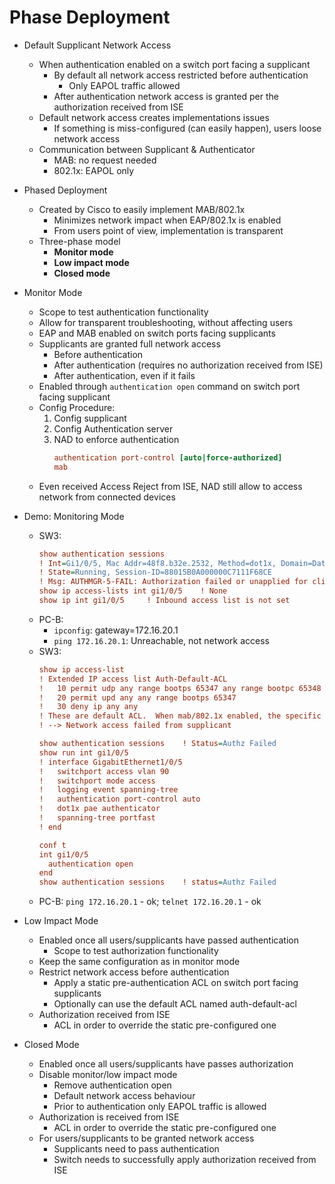# Phase Deployment

+ Default Supplicant Network Access
    + When authentication enabled on a switch port facing a supplicant
        + By default all network access restricted before authentication
            + Only EAPOL traffic allowed
        + After authentication network access is granted per the authorization received from ISE
    + Default network access creates implementations issues
        + If something is miss-configured (can easily happen), users loose network access
    + Communication between Supplicant & Authenticator
        + MAB: no request needed
        + 802.1x: EAPOL only

+ Phased Deployment
    + Created by Cisco to easily implement MAB/802.1x
        + Minimizes network impact when EAP/802.1x is enabled
        + From users point of view, implementation is transparent
    + Three-phase model
        + __Monitor mode__
        + __Low impact mode__
        + __Closed mode__

+ Monitor Mode
    + Scope to test authentication functionality
    + Allow for transparent troubleshooting, without affecting users
    + EAP and MAB enabled on switch ports facing supplicants
    + Supplicants are granted full network access
        + Before authentication
        + After authentication (requires no authorization received from ISE)
        + After authentication, even if it fails
    + Enabled through `authentication open` command on switch port facing supplicant
    + Config Procedure:
        1. Config supplicant
        2. Config Authentication server
        3. NAD to enforce authentication 
            ```cfg
            authentication port-control [auto|force-authorized]
            mab
            ```
    + Even received Access Reject from ISE, NAD still allow to access network from connected devices

+ Demo: Monitoring Mode
    + SW3:
        ```cfg
        show authentication sessions
        ! Int=Gi1/0/5, Mac Addr=48f8.b32e.2532, Method=dot1x, Domain=Data,
        ! State=Running, Session-ID=88015B0A000000C7111F68CE
        ! Msg: AUTHMGR-5-FAIL: Authorization failed or unapplied for client
        show ip access-lists int gi1/0/5    ! None
        show ip int gi1/0/5     ! Inbound access list is not set
        ```
    + PC-B: 
        + `ipconfig`: gateway=172.16.20.1
        + `ping 172.16.20.1`: Unreachable, not network access
    + SW3: 
        ```cfg
        show ip access-list
        ! Extended IP access list Auth-Default-ACL
        !   10 permit udp any range bootps 65347 any range bootpc 65348
        !   20 permit upd any any range bootps 65347
        !   30 deny ip any any
        ! These are default ACL.  When mab/802.1x enabled, the specific ACL applied on the ports
        ! --> Network access failed from supplicant
        
        show authentication sessions    ! Status=Authz Failed
        show run int gi1/0/5
        ! interface GigabitEthernet1/0/5
        !   switchport access vlan 90
        !   switchport mode access
        !   logging event spanning-tree
        !   authentication port-control auto
        !   dot1x pae authenticator
        !   spanning-tree portfast
        ! end

        conf t
        int gi1/0/5
          authentication open
        end
        show authentication sessions    ! status=Authz Failed
    + PC-B: `ping 172.16.20.1` - ok; `telnet 172.16.20.1` - ok

+ Low Impact Mode
    + Enabled once all users/supplicants have passed authentication
        + Scope to test authorization functionality
    + Keep the same configuration as in monitor mode
    + Restrict network access before authentication
        + Apply a static pre-authentication ACL on switch port facing supplicants
        + Optionally can use the default ACL named auth-default-acl
    + Authorization received from ISE
        + ACL in order to override the static pre-configured one

+ Closed Mode
    + Enabled once all users/supplicants have passes authorization
    + Disable monitor/low impact mode
        + Remove authentication open
        + Default network access behaviour
        + Prior to authentication only EAPOL traffic is allowed
    + Authorization is received from ISE
        + ACL in order to override the static pre-configured one
    + For users/supplicants to be granted network access
        + Supplicants need to pass authentication
        + Switch needs to successfully apply authorization received from ISE



